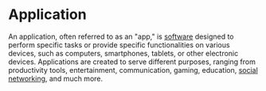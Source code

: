 # Application

An application, often referred to as an "app," is [software](/docs/glossary/software) designed to perform specific tasks or provide specific functionalities on various devices, such as computers, smartphones, tablets, or other electronic devices. Applications are created to serve different purposes, ranging from productivity tools, entertainment, communication, gaming, education, [social networking](/docs/glossary/social-network), and much more.